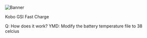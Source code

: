 ![Banner](https://github.com/user-attachments/assets/f6586643-4ce9-486c-adbe-835017bfaefd)

Kobo GSI Fast Charge

Q: How does it work?
YMD: Modify the battery temperature file to 38 celcius
